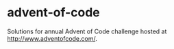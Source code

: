 # advent-of-code
Solutions for annual Advent of Code challenge hosted at http://www.adventofcode.com/.
